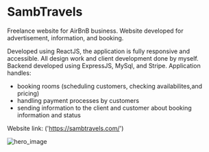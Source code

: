 # SambTravels
Freelance website for AirBnB business. Website developed for advertisement, information, and booking.

Developed using ReactJS, the application is fully responsive and accessible. All design work and client development done by myself.
Backend developed using ExpressJS, MySql, and Stripe. Application handles:
* booking rooms (scheduling customers, checking availabilites,and pricing)
* handling payment processes by customers
* sending information to the client and customer about booking information and status

Website link: ('https://sambtravels.com/')

![hero_image](https://i.imgur.com/fLrHyb8.png)

